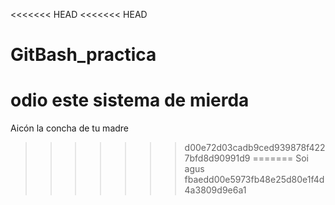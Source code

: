 <<<<<<< HEAD
<<<<<<< HEAD
# GitBash_practica

odio este sistema de mierda
=======
Aicón la concha de tu madre
>>>>>>> d00e72d03cadb9ced939878f4227bfd8d90991d9
=======
Soi agus
>>>>>>> fbaedd00e5973fb48e25d80e1f4d4a3809d9e6a1
